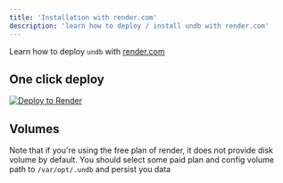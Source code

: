 ```yaml
---
title: 'Installation with render.com'
description: 'learn how to deploy / install undb with render.com'
---
```


Learn how to deploy `undb` with [render.com](https://render.com/)

## One click deploy

<a href="https://render.com/deploy?repo=https://github.com/undb-xyz/undb">
  <img src="https://render.com/images/deploy-to-render-button.svg" alt="Deploy to Render">
</a>

## Volumes

Note that if you're using the free plan of render, it does not provide disk volume by default.
You should select some paid plan and config volume path to `/var/opt/.undb` and persist you data
